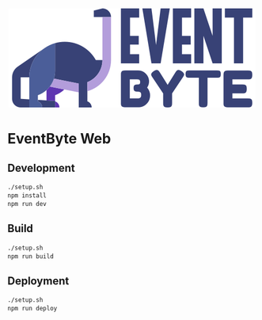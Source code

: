<div style="text-align: center;">
  <a href="https://event.impactbyte.com">
    <h1>
      <img src="./assets/eventbyte.png" alt="EventByte Logo">
    </h1>
  </a>
</div>

# EventByte Web

## Development

```sh
./setup.sh
npm install
npm run dev
```

## Build

```sh
./setup.sh
npm run build
```

## Deployment

```sh
./setup.sh
npm run deploy
```
